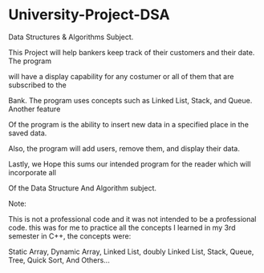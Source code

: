 # University-Project-DSA
Data Structures & Algorithms Subject.

This Project will help bankers keep track of their customers and their date. The program

will have a display capability for any costumer or all of them that are subscribed to the

Bank. The program uses concepts such as Linked List, Stack, and Queue. Another feature

Of the program is the ability to insert new data in a specified place in the saved data.

Also, the program will add users, remove them, and display their data.

Lastly, we Hope this sums our intended program for the reader which will incorporate all

Of the Data Structure And Algorithm subject.

Note: 

This is not a professional code and it was not intended to be a professional code. this was for me to practice all the concepts I learned in my 3rd semester in C++, the concepts were:

Static Array, Dynamic Array, Linked List, doubly Linked List, Stack, Queue, Tree, Quick Sort, And Others...
